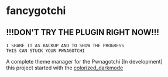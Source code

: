 # fancygotchi


!!!DON'T TRY THE PLUGIN RIGHT NOW!!!
-----------------------
```
I SHARE IT AS BACKUP AND TO SHOW THE PROGRESS
THIS CAN STUCK YOUR PWNAGOTCHI
```

A complete theme manager for the Pwnagotchi [In development]  
this project started with the [colorized_darkmode](https://github.com/V0r-T3x/pwnagotchi_LCD_colorized_darkmode)
